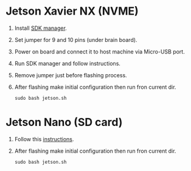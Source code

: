 # Jetson Xavier NX (NVME)

1. Install [SDK manager](https://developer.nvidia.com/nvidia-sdk-manager).
2. Set jumper for 9 and 10 pins (under brain board).
3. Power on board and connect it to host machine via Micro-USB port.
4. Run SDK manager and follow instructions.
5. Remove jumper just before flashing process.
6. After flashing make initial configuration then run fron current dir.

    ```sudo bash jetson.sh```

# Jetson Nano (SD card)
1. Follow this [instructions](https://developer.nvidia.com/embedded/learn/get-started-jetson-nano-devkit).
2. After flashing make initial configuration then run fron current dir.

    ```sudo bash jetson.sh```
